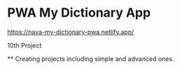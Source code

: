 # PWA My Dictionary App

https://nava-my-dictionary-pwa.netlify.app/

10th Project

\*\* Creating projects including simple and advanced ones.
